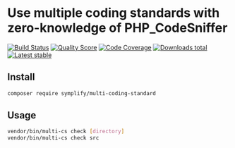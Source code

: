 # Use multiple coding standards with zero-knowledge of PHP_CodeSniffer

[![Build Status](https://img.shields.io/travis/Symplify/MultiCodingStandard.svg?style=flat-square)](https://travis-ci.org/Symplify/MultiCodingStandard)
[![Quality Score](https://img.shields.io/scrutinizer/g/Symplify/MultiCodingStandard.svg?style=flat-square)](https://scrutinizer-ci.com/g/Symplify/MultiCodingStandard)
[![Code Coverage](https://img.shields.io/scrutinizer/coverage/g/Symplify/MultiCodingStandard.svg?style=flat-square)](https://scrutinizer-ci.com/g/Symplify/MultiCodingStandard)
[![Downloads total](https://img.shields.io/packagist/dt/symplify/multi-coding-standard.svg?style=flat-square)](https://packagist.org/packages/symplify/multi-coding-standard)
[![Latest stable](https://img.shields.io/packagist/v/symplify/multi-coding-standard.svg?style=flat-square)](https://packagist.org/packages/symplify/multi-coding-standard)


## Install

```sh
composer require symplify/multi-coding-standard
```

## Usage

```sh
vendor/bin/multi-cs check [directory]
vendor/bin/multi-cs check src
```
